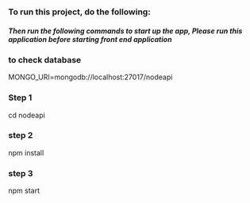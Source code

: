 




### To run this project, do the following:



##### Then run the following commands to start up the app, Please run this application before starting front end application

### to check database
MONGO_URI=mongodb://localhost:27017/nodeapi



### Step 1

cd nodeapi

### step 2

npm install

### step 3

npm start
```
